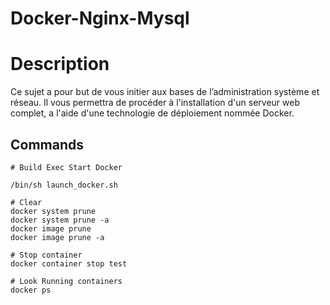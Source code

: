 # Docker-Nginx-Mysql

# Description
Ce sujet a pour but de vous initier aux bases de l’administration système et réseau. 
Il vous permettra de procéder à l'installation d'un serveur web complet, 
a l'aide d'une technologie de déploiement nommée Docker.

## Commands
```
# Build Exec Start Docker

/bin/sh launch_docker.sh

# Clear
docker system prune
docker system prune -a
docker image prune
docker image prune -a

# Stop container
docker container stop test

# Look Running containers
docker ps

```
